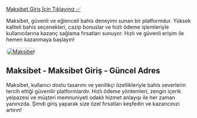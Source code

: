 <a href="https://shorto.link/iijTa">Maksibet Giriş İçin Tıklayınız ✅</a>

<p>Maksibet, güvenli ve eğlenceli bahis deneyimi sunan bir platformdur. Yüksek kaliteli bahis seçenekleri, cazip bonuslar ve hızlı ödeme işlemleriyle kullanıcılarına kazanç sağlama fırsatları sunuyor. Hızlı ve güvenli erişim ile hemen kazanmaya başlayın!</p>

<a href="https://shorto.link/iijTa" title="Maksibet">
  <img src="https://i.ibb.co/MkY55wf/photo-2025-01-15-16-52-46.jpg" alt="Maksibet" style="max-width: 100%; border: 2px solid #ddd; border-radius: 10px;">
</a>

<h2>Maksibet - Maksibet Giriş - Güncel Adres</h2>

<p>Maksibet, kullanıcı dostu tasarımı ve yenilikçi özellikleriyle bahis severlerin tercih ettiği güvenilir platformlardır. Hızlı ödeme yöntemleri, zengin içerik yelpazesi ve müşteri memnuniyeti odaklı hizmet anlayışı ile her zaman yanınızda. Şimdi giriş yaparak size özel fırsatları keşfedin ve kazancınızı artırın!</p>

